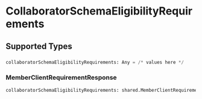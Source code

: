 # CollaboratorSchemaEligibilityRequirements


## Supported Types

### 

```python
collaboratorSchemaEligibilityRequirements: Any = /* values here */
```

### MemberClientRequirementResponse

```python
collaboratorSchemaEligibilityRequirements: shared.MemberClientRequirementResponse = /* values here */
```

